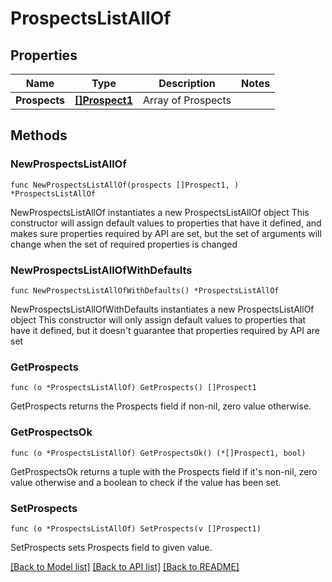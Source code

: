 # ProspectsListAllOf

## Properties

Name | Type | Description | Notes
------------ | ------------- | ------------- | -------------
**Prospects** | [**[]Prospect1**](Prospect1.md) | Array of Prospects | 

## Methods

### NewProspectsListAllOf

`func NewProspectsListAllOf(prospects []Prospect1, ) *ProspectsListAllOf`

NewProspectsListAllOf instantiates a new ProspectsListAllOf object
This constructor will assign default values to properties that have it defined,
and makes sure properties required by API are set, but the set of arguments
will change when the set of required properties is changed

### NewProspectsListAllOfWithDefaults

`func NewProspectsListAllOfWithDefaults() *ProspectsListAllOf`

NewProspectsListAllOfWithDefaults instantiates a new ProspectsListAllOf object
This constructor will only assign default values to properties that have it defined,
but it doesn't guarantee that properties required by API are set

### GetProspects

`func (o *ProspectsListAllOf) GetProspects() []Prospect1`

GetProspects returns the Prospects field if non-nil, zero value otherwise.

### GetProspectsOk

`func (o *ProspectsListAllOf) GetProspectsOk() (*[]Prospect1, bool)`

GetProspectsOk returns a tuple with the Prospects field if it's non-nil, zero value otherwise
and a boolean to check if the value has been set.

### SetProspects

`func (o *ProspectsListAllOf) SetProspects(v []Prospect1)`

SetProspects sets Prospects field to given value.



[[Back to Model list]](../README.md#documentation-for-models) [[Back to API list]](../README.md#documentation-for-api-endpoints) [[Back to README]](../README.md)


